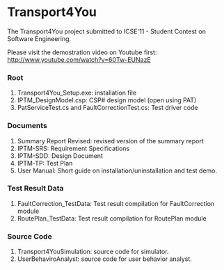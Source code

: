 # Transport4You
The Transport4You project submitted to ICSE'11 - Student Contest on Software Engineering.

Please visit the demostration video on Youtube first:
http://www.youtube.com/watch?v=60Tw-EUNazE

### Root
1. Transport4You_Setup.exe: installation file
2. IPTM_DesignModel.csp: CSP# design model (open using PAT)
3. PatServiceTest.cs and FaultCorrectionTest.cs: Test driver code

### Documents
1. Summary Report Revised: revised version of the summary report
2. IPTM-SRS: Requirement Specifications
3. IPTM-SDD: Design Document
4. IPTM-TP: Test Plan
5. User Manual: Short guide on installation/uninstallation and test demo.

### Test Result Data
1. FaultCorrection_TestData: Test result compilation for FaultCorrection module
2. RoutePlan_TestData: Test result compilation for RoutePlan module

### Source Code
1. Transport4YouSimulation: source code for simulator.
2. UserBehaviroAnalyst: source code for user behavior analyst.
